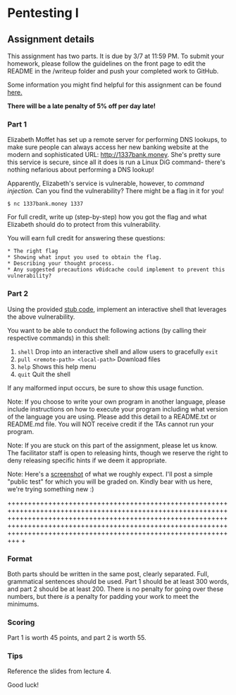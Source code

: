 Pentesting I
======

## Assignment details

This assignment has two parts. It is due by 3/7 at 11:59 PM.
To submit your homework, please follow the guidelines on the front page to edit the README in the /writeup folder and push your completed work to GitHub.

Some information you might find helpful for this assignment can be found [here.](https://www.owasp.org/index.php/Command_Injection)


**There will be a late penalty of 5% off per day late!**

### Part 1

Elizabeth Moffet has set up a remote server for performing DNS lookups, to make sure people can always access her new banking website at the modern and sophisticated URL: http://1337bank.money. She's pretty sure this service is secure, since all it does is run a Linux DiG command- there's nothing nefarious about performing a DNS lookup!

Apparently, Elizabeth's service is vulnerable, however, to *command injection.* Can you find the vulnerability? There might be a flag in it for you!

`$ nc 1337bank.money 1337`

For full credit, write up (step-by-step) how you got the flag and what Elizabeth should do to protect from this vulnerability.

You will earn full credit for answering these questions:

    * The right flag
    * Showing what input you used to obtain the flag.
    * Describing your thought process.
    * Any suggested precautions v0idcache could implement to prevent this vulnerability?

### Part 2

Using the provided [stub code](stub.py), implement an interactive shell that leverages the above vulnerability.

You want to be able to conduct the following actions (by calling their respective commands) in this shell:

1) `shell`                               Drop into an interactive shell and allow users to gracefully `exit`
2) `pull <remote-path> <local-path>`     Download files
3) `help`                                Shows this help menu
4) `quit`                                Quit the shell

If any malformed input occurs, be sure to show this usage function.

Note: If you choose to write your own program in another language, please include instructions on how to execute your program including what version of the language you are using. Please add this detail to a README.txt or README.md file. You will NOT receive credit if the TAs cannot run your program.

Note: If you are stuck on this part of the assignment, please let us know. The facilitator staff is open to releasing hints, though we reserve the right to deny releasing specific hints if we deem it appropriate.

Note: Here's a [screenshot](shellimg.png) of what we roughly expect. I'll post a simple "public test" for which you will be graded on. Kindly bear with us here, we're trying something new :)


+++++++++++++++++++++++++++++++++++++++++++++++++++++++++++++++++++++++++++++++++++++++++++++++++++++++++++++++++++++++++++++++++++++++++++++++++++++++++++++++++++++++++++++++++++++++++++++++++++++++++++++++++++++++++++++++++++++++++++++++++++++++++++++++++++++++++++++++++
+
### Format

Both parts should be written in the same post, clearly separated. Full, grammatical sentences
should be used. Part 1 should be at least 300 words, and part 2 should be at least 200. There
is no penalty for going over these numbers, but there *is* a penalty for padding your work to meet
the minimums.

### Scoring

Part 1 is worth 45 points, and part 2 is worth 55.

### Tips

Reference the slides from lecture 4.


Good luck!
